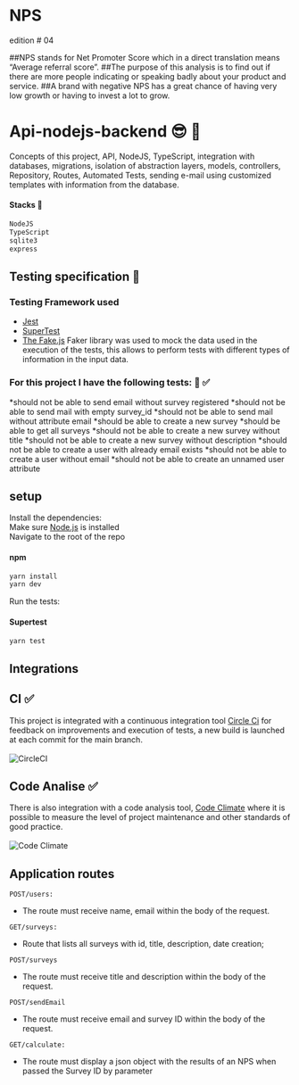 # NPS
<nlw /> edition # 04

##NPS stands for Net Promoter Score which in a direct translation means “Average referral score”.
##The purpose of this analysis is to find out if there are more people indicating or speaking badly about your product and service. 
##A brand with negative NPS has a great chance of having very low growth or having to invest a lot to grow.

# Api-nodejs-backend 😎 🥁
Concepts of this project, API, NodeJS, TypeScript, integration with databases, migrations, isolation of abstraction layers, models, controllers, Repository, Routes, Automated Tests, sending e-mail using customized templates with information from the database.

#### Stacks 🚀
```bash
NodeJS
TypeScript
sqlite3
express
```

## Testing specification 🤖
### Testing Framework used
* [Jest](https://jestjs.io/)
* [SuperTest](https://github.com/visionmedia/supertest)
* [The Fake.js](https://github.com/marak/Faker.js/)
Faker library was used to mock the data used in the execution of the tests, this allows to perform tests with different types of information in the input data.

### For this project I have the following tests: 🤖 ✅

*should not be able to send email without survey registered
*should not be able to send mail with empty survey_id
*should not be able to send mail without attribute email
*should be able to create a new survey
*should be able to get all surveys
*should not be able to create a new survey without title
*should not be able to create a new survey without description
*should not be able to create a user with already email exists
*should not be able to create a user without email
*should not be able to create an unnamed user attribute

## setup

Install the dependencies:<br/>
Make sure [Node.js](https://nodejs.org/) is installed <br/>
Navigate to the root of the repo <br/>
#### npm
```bash
yarn install
yarn dev
```
 
Run the tests:

#### Supertest
```bash
yarn test
```

## Integrations
## CI ✅
This project is integrated with a continuous integration tool [Circle Ci](https://circleci.com/) for feedback on improvements and execution of tests, a new build is launched at each commit for the main branch. <br/> <br/>
![CircleCI](https://img.shields.io/circleci/build/github/heziofernandes/nps-nlw04)

## Code Analise ✅
There is also integration with a code analysis tool, [Code Climate](https://codeclimate.com/) where it is possible to measure the level of project maintenance and other standards of good practice. <br/> <br/>
![Code Climate](https://img.shields.io/codeclimate/maintainability-percentage/heziofernandes/nps-nlw04?style=plastic)


## Application routes
```
POST/users:
```
* The route must receive name, email within the body of the request. 
```
GET/surveys:
```
* Route that lists all surveys with id, title, description, date creation;
```
POST/surveys
```
* The route must receive title and description within the body of the request. 
```
POST/sendEmail
```
* The route must receive email and survey ID within the body of the request. 
```
GET/calculate:
```
* The route must display a json object with the results of an NPS when passed the Survey ID by parameter


